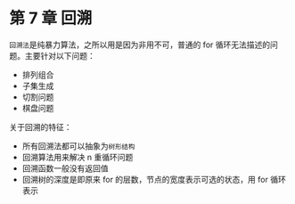 # 第 7 章 回溯

`回溯法`是纯暴力算法，之所以用是因为非用不可，普通的 for 循环无法描述的问题。主要针对以下问题：

- 排列组合
- 子集生成
- 切割问题
- 棋盘问题

关于回溯的特征：

- 所有回溯法都可以抽象为`树形结构`
- 回溯算法用来解决 n 重循环问题
- 回溯函数一般没有返回值
- 回溯树的深度是即原来 for 的层数，节点的宽度表示可选的状态，用 for 循环表示

